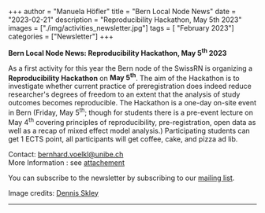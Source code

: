 +++
author = "Manuela Höfler"
title = "Bern Local Node News"
date = "2023-02-21"
description = "Reproducibility Hackathon, May 5th 2023"
images  = ["./img/activities_newsletter.jpg"]
tags = [ "February 2023"]
categories = ["Newsletter"]
+++

**Bern Local Node News: Reproducibility Hackathon, May 5<sup>th</sup> 2023**

As a first activity for this year the Bern node of the SwissRN is organizing a **Reproducibility Hackathon** on **May 5<sup>th</sup>**. The aim of the Hackathon is to investigate whether current practice of preregistration does indeed reduce researcher's degrees of freedom to an extent that the analysis of study outcomes becomes reproducible. The Hackathon is a one-day on-site event in Bern (Friday, May 5<sup>th</sup>; though for students there is a pre-event lecture on May 4<sup>th</sup> covering principles of reproducibility, pre-registration, open data as well as a recap of mixed effect model analysis.) Participating students can get 1 ECTS point, all participants will get coffee, cake, and pizza ad lib.
 
Contact: bernhard.voelkl@unibe.ch <br>
More Information : see [attachement](https://www.swissrn.org/news/RPHackathon23.pdf) <br>

You can subscribe to the newsletter by subscribing to our [mailing list](https://ebpi.lists.uzh.ch/sympa/subscribe/swissrn?previous_action=review).

Image credits: [Dennis Skley](https://www.flickr.com/photos/dskley/15743483265/in/photostream/)

---
